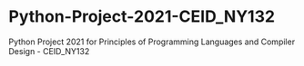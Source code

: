 # Python-Project-2021-CEID_NY132
Python Project 2021 for Principles of Programming Languages and Compiler Design - CEID_NY132
